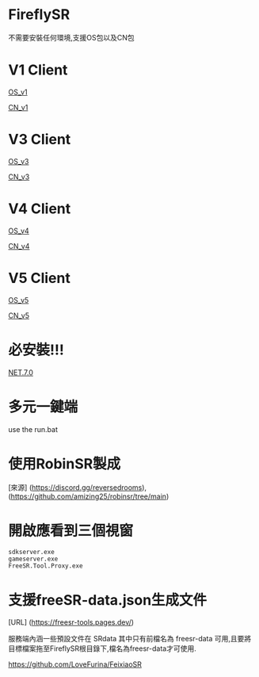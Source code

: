 # FireflySR
不需要安裝任何環境,支援OS包以及CN包 

# V1 Client
 [OS_v1](https://autopatchos.starrails.com/client/Beta/20240501125700_dUBAjS7YiX9nF7mJ/StarRail_2.2.51.zip)
 
 [CN_v1](https://autopatchcn.bhsr.com/client/beta/20240501125322_79U2GV0ZN4GzgZ4Y/StarRail_2.2.51.zip)

# V3 Client

 [OS_v3](https://autopatchos.starrails.com/client/Beta/20240517111205_PZfNSHVLH509e76v/StarRail_.2.53.zip)
 
 [CN_v3](https://autopatchcn.bhsr.com/client/beta/20240517110535_d7lJoh4jYXkVGXI1/StarRail_2.2.53.zip)

 # V4 Client

 [OS_v4](https://autopatchos.starrails.com/client/Beta/20240524111944_IhuuEu6NfLJtObzr/StarRail_2.2.54.zip)
 
 [CN_v4](https://autopatchcn.bhsr.com/client/beta/20240524111603_TZHPxvCZGt1eRV0w/StarRail_2.2.54.zip)

 # V5 Client

 [OS_v5](https://autopatchos.starrails.com/client/Beta/20240530113205_rj5pSYSmZ3UjwDfk/StarRail_2.2.55.zip)
 
 [CN_v5](https://autopatchcn.bhsr.com/client/beta/20240530111118_avvLDj8MA342IBco/StarRail_2.2.55.zip)
 
# 必安裝!!! #
[NET.7.0](https://dotnet.microsoft.com/en-us/download/dotnet/thank-you/sdk-7.0.315-windows-x64-installer)

# 多元一鍵端
use the run.bat

# 使用RobinSR製成
[來源] (https://discord.gg/reversedrooms),
(https://github.com/amizing25/robinsr/tree/main)

# 開啟應看到三個視窗
    sdkserver.exe
    gameserver.exe
    FreeSR.Tool.Proxy.exe

# 支援freeSR-data.json生成文件
[URL] (https://freesr-tools.pages.dev/)

服務端內涵一些預設文件在 SRdata 其中只有前檔名為 freesr-data 可用,且要將目標檔案拖至FireflySR根目錄下,檔名為freesr-data才可使用.

https://github.com/LoveFurina/FeixiaoSR
